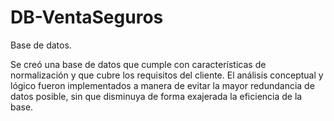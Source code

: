 # DB-VentaSeguros
Base de datos.

Se creó una base de datos que cumple con características de normalización y que cubre los requisitos del cliente. El análisis conceptual  y lógico fueron implementados a manera de evitar la mayor redundancia de datos posible, sin que disminuya de forma exajerada la eficiencia de la base.
